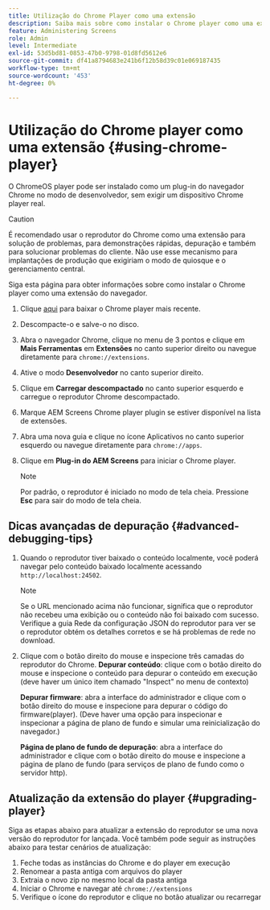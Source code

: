 ```yaml
---
title: Utilização do Chrome Player como uma extensão
description: Saiba mais sobre como instalar o Chrome player como uma extensão do navegador para AEM Screens.
feature: Administering Screens
role: Admin
level: Intermediate
exl-id: 53d5bd81-0853-47b0-9798-01d8fd5612e6
source-git-commit: df41a8794683e241b6f12b58d39c01e069187435
workflow-type: tm+mt
source-wordcount: '453'
ht-degree: 0%

---
```


# Utilização do Chrome player como uma extensão {#using-chrome-player}

O ChromeOS player pode ser instalado como um plug-in do navegador Chrome no modo de desenvolvedor, sem exigir um dispositivo Chrome player real.

>[!CAUTION]
>
> É recomendado usar o reprodutor do Chrome como uma extensão para solução de problemas, para demonstrações rápidas, depuração e também para solucionar problemas do cliente. Não use esse mecanismo para implantações de produção que exigiriam o modo de quiosque e o gerenciamento central.

Siga esta página para obter informações sobre como instalar o Chrome player como uma extensão do navegador.

1. Clique [aqui](https://download.macromedia.com/screens/) para baixar o Chrome player mais recente.

1. Descompacte-o e salve-o no disco.

1. Abra o navegador Chrome, clique no menu de 3 pontos e clique em **Mais Ferramentas** em **Extensões** no canto superior direito ou navegue diretamente para `chrome://extensions`.

1. Ative o modo **Desenvolvedor** no canto superior direito.

1. Clique em **Carregar descompactado** no canto superior esquerdo e carregue o reprodutor Chrome descompactado.

1. Marque AEM Screens Chrome player plugin se estiver disponível na lista de extensões.

1. Abra uma nova guia e clique no ícone Aplicativos no canto superior esquerdo ou navegue diretamente para `chrome://apps`.

1. Clique em **Plug-in do AEM Screens** para iniciar o Chrome player.

   >[!NOTE]
   >
   > Por padrão, o reprodutor é iniciado no modo de tela cheia. Pressione **Esc** para sair do modo de tela cheia.


## Dicas avançadas de depuração {#advanced-debugging-tips}

1. Quando o reprodutor tiver baixado o conteúdo localmente, você poderá navegar pelo conteúdo baixado localmente acessando `http://localhost:24502`.

   >[!NOTE]
   >
   > Se o URL mencionado acima não funcionar, significa que o reprodutor não recebeu uma exibição ou o conteúdo não foi baixado com sucesso. Verifique a guia Rede da configuração JSON do reprodutor para ver se o reprodutor obtém os detalhes corretos e se há problemas de rede no download.

1. Clique com o botão direito do mouse e inspecione três camadas do reprodutor do Chrome.
   **Depurar conteúdo**: clique com o botão direito do mouse e inspecione o conteúdo para depurar o conteúdo em execução (deve haver um único item chamado &quot;Inspect&quot; no menu de contexto)

   **Depurar firmware**: abra a interface do administrador e clique com o botão direito do mouse e inspecione para depurar o código do firmware(player). (Deve haver uma opção para inspecionar e inspecionar a página de plano de fundo e simular uma reinicialização do navegador.)

   **Página de plano de fundo de depuração**: abra a interface do administrador e clique com o botão direito do mouse e inspecione a página de plano de fundo (para serviços de plano de fundo como o servidor http).

## Atualização da extensão do player {#upgrading-player}

Siga as etapas abaixo para atualizar a extensão do reprodutor se uma nova versão do reprodutor for lançada. Você também pode seguir as instruções abaixo para testar cenários de atualização:

1. Feche todas as instâncias do Chrome e do player em execução
1. Renomear a pasta antiga com arquivos do player
1. Extraia o novo zip no mesmo local da pasta antiga
1. Iniciar o Chrome e navegar até `chrome://extensions`
1. Verifique o ícone do reprodutor e clique no botão atualizar ou recarregar
